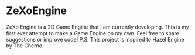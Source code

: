 # ZeXoEngine
ZeXo Engine is a 2D Game Engine that I am currently developing. This is my first ever attempt to make a Game Engine on my own. Feel free to share suggestions or improve code! P.S. This project is inspired to Hazel Engine by The Cherno.

